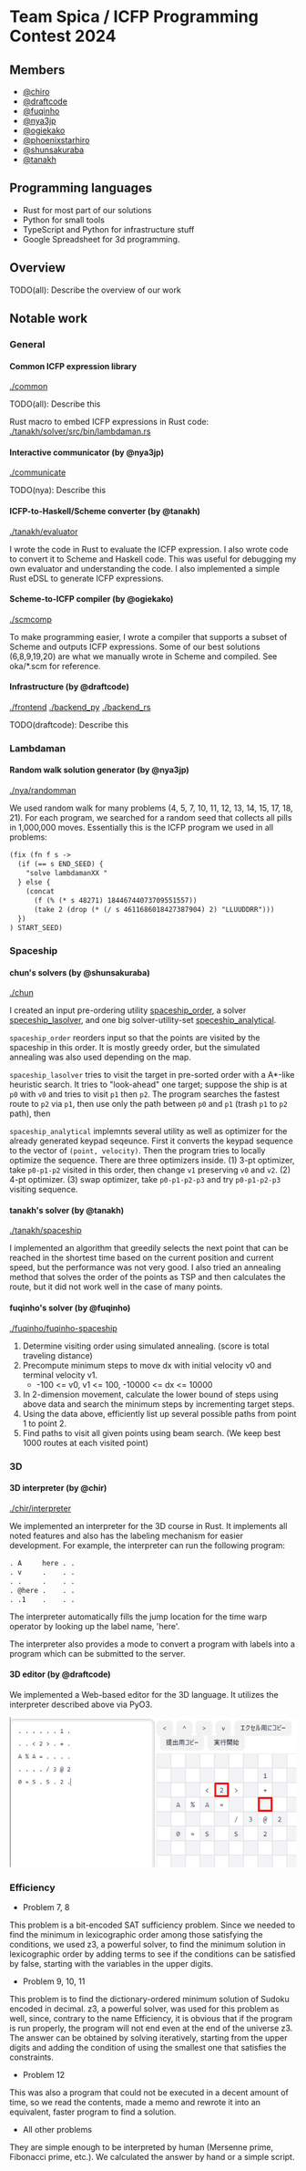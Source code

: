 # Team Spica / ICFP Programming Contest 2024

## Members

- [@chiro](https://github.com/chiro/)
- [@draftcode](https://github.com/draftcode/)
- [@fuqinho](https://github.com/fuqinho/)
- [@nya3jp](https://github.com/nya3jp/)
- [@ogiekako](https://github.com/ogiekako/)
- [@phoenixstarhiro](https://github.com/phoenixstarhiro/)
- [@shunsakuraba](https://github.com/shunsakuraba/)
- [@tanakh](https://github.com/tanakh/)

## Programming languages

- Rust for most part of our solutions
- Python for small tools
- TypeScript and Python for infrastructure stuff
- Google Spreadsheet for 3d programming.

## Overview

TODO(all): Describe the overview of our work

## Notable work

### General

#### Common ICFP expression library

[./common](./common)

TODO(all): Describe this

Rust macro to embed ICFP expressions in Rust code:
[./tanakh/solver/src/bin/lambdaman.rs](./tanakh/solver/src/bin/lambdaman.rs)

#### Interactive communicator (by @nya3jp)

[./communicate](./communicate)

TODO(nya): Describe this

#### ICFP-to-Haskell/Scheme converter (by @tanakh)

[./tanakh/evaluator](./tanakh/evaluator)

I wrote the code in Rust to evaluate the ICFP expression. I also wrote code to convert it to Scheme and Haskell code. This was useful for debugging my own evaluator and understanding the code. I also implemented a simple Rust eDSL to generate ICFP expressions.

#### Scheme-to-ICFP compiler (by @ogiekako)

[./scmcomp](./scmcomp)

To make programming easier, I wrote a compiler that supports a subset of Scheme and outputs ICFP expressions. Some of our best solutions (6,8,9,19,20) are what we manually wrote in Scheme and compiled. See oka/*.scm for reference.

#### Infrastructure (by @draftcode)

[./frontend](./frontend)
[./backend_py](./backend_py)
[./backend_rs](./backend_rs)

TODO(draftcode): Describe this

### Lambdaman

#### Random walk solution generator (by @nya3jp)

[./nya/randomman](./nya/randomman)

We used random walk for many problems (4, 5, 7, 10, 11, 12, 13, 14, 15, 17, 18,
21). For each program, we searched for a random seed that collects all pills in
1,000,000 moves. Essentially this is the ICFP program we used in all problems:

```
(fix (fn f s ->
  (if (== s END_SEED) {
    "solve lambdamanXX "
  } else {
    (concat
      (f (% (* s 48271) 18446744073709551557))
      (take 2 (drop (* (/ s 4611686018427387904) 2) "LLUUDDRR")))
  })
) START_SEED)
```

### Spaceship

#### chun's solvers (by @shunsakuraba)

[./chun](./chun)

I created an input pre-ordering utility [spaceship_order](chun/spaceship_order), a solver [speceship_lasolver](chun/spaceship_lasolver), and one big solver-utility-set [speceship_analytical](chun/spaceship_analytical).

`spaceship_order` reorders input so that the points are visited by the spaceship in this order. It is mostly greedy order, but the simulated annealing was also used depending on the map.

`spaceship_lasolver` tries to visit the target in pre-sorted order with a A*-like heuristic search. It tries to "look-ahead" one target; suppose the ship is at `p0` with `v0` and  tries to visit `p1` then `p2`. The program searches the fastest route to `p2` via `p1`, then use  only the path between `p0` and `p1` (trash `p1` to `p2` path), then

`spaceship_analytical` implemnts several utility as well as optimizer for the already generated keypad seqeunce. First it converts the keypad sequence to the vector of `(point, velocity)`. Then the program tries to locally optimize the sequence. There are three optimizers inside. (1) 3-pt optimizer, take `p0-p1-p2` visited in this order, then change `v1` preserving `v0` and `v2`. (2) 4-pt optimizer. (3) swap optimizer, take `p0-p1-p2-p3` and try `p0-p1-p2-p3` visiting sequence.

#### tanakh's solver (by @tanakh)

[./tanakh/spaceship](./tanakh/spaceship)

I implemented an algorithm that greedily selects the next point that can be reached in the shortest time based on the current position and current speed, but the performance was not very good. I also tried an annealing method that solves the order of the points as TSP and then calculates the route, but it did not work well in the case of many points.

#### fuqinho's solver (by @fuqinho)

[./fuqinho/fuqinho-spaceship](./fuqinho/fuqinho-spaceship)

1. Determine visiting order using simulated annealing. (score is total traveling distance)
2. Precompute minimum steps to move dx with initial velocity v0 and terminal velocity v1.
   - -100 <= v0, v1 <= 100, -10000 <= dx <= 10000
3. In 2-dimension movement, calculate the lower bound of steps using above data and search the minimum steps by incrementing target steps.
4. Using the data above, efficiently list up several possible paths from point 1 to point 2.
5. Find paths to visit all given points using beam search. (We keep best 1000 routes at each visited point)

### 3D

#### 3D interpreter (by @chir)

[./chir/interpreter](./chir/interpreter)

We implemented an interpreter for the 3D course in Rust. It implements all noted features and also has the labeling mechanism for easier development.
For example, the interpreter can run the following program:

```
. A     here . .
. v     .    . .
. .     .    . .
. @here .    . .
. .1    .    . .
```

The interpreter automatically fills the jump location for the time warp operator by looking up the label name, 'here'.

The interpreter also provides a mode to convert a program with labels into a program which can be submitted to the server.

#### 3D editor (by @draftcode)

We implemented a Web-based editor for the 3D language. It utilizes the interpreter described above via PyO3.

![screenshot of the 3d editor](./images/3d-editor.jpg)

### Efficiency

* Problem 7, 8

This problem is a bit-encoded SAT sufficiency problem. Since we needed to find the minimum in lexicographic order among those satisfying the conditions, we used z3, a powerful solver, to find the minimum solution in lexicographic order by adding terms to see if the conditions can be satisfied by false, starting with the variables in the upper digits.

* Problem 9, 10, 11

This problem is to find the dictionary-ordered minimum solution of Sudoku encoded in decimal. z3, a powerful solver, was used for this problem as well, since, contrary to the name Efficiency, it is obvious that if the program is run properly, the program will not end even at the end of the universe z3. The answer can be obtained by solving iteratively, starting from the upper digits and adding the condition of using the smallest one that satisfies the constraints.

* Problem 12

This was also a program that could not be executed in a decent amount of time, so we read the contents, made a memo and rewrote it into an equivalent, faster program to find a solution.

* All other problems

They are simple enough to be interpreted by human (Mersenne prime, Fibonacci prime, etc.). We calculated the answer by hand or a simple script.

